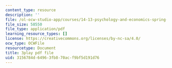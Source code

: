 ```yaml
---
content_type: resource
description: ''
file: /ol-ocw-studio-app/courses/14-13-psychology-and-economics-spring-2020/3156784d64963fb870acf9bf5d191d76_JXRd60knm-A.pdf
file_size: 58550
file_type: application/pdf
learning_resource_types: []
license: https://creativecommons.org/licenses/by-nc-sa/4.0/
ocw_type: OCWFile
resourcetype: Document
title: 3play pdf file
uid: 3156784d-6496-3fb8-70ac-f9bf5d191d76
---
```

